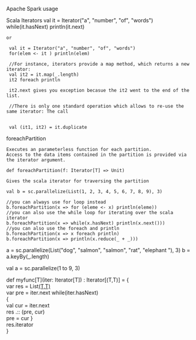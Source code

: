 Apache Spark usage 


Scala Iterators
    val it = Iterator("a", "number", "of", "words")
    while(it.hasNext) println(it.next)
    
    
    or 
    
     val it = Iterator("a", "number", "of", "words")
     for(elem <- it ) println(elem)
     
     //For instance, iterators provide a map method, which returns a new iterator:
     val it2 = it.map(_.length)
     it2 foreach println
     
     it2.next gives you exception becasue the it2 went to the end of the list.
     
     //There is only one standard operation which allows to re-use the same iterator: The call


     val (it1, it2) = it.duplicate
     
    
foreachPartition

	Executes an parameterless function for each partition. 
	Access to the data items contained in the partition is provided via the iterator argument.
	
	def foreachPartition(f: Iterator[T] => Unit)

    Gives the scala iterator for traversing the partition
    
    val b = sc.parallelize(List(1, 2, 3, 4, 5, 6, 7, 8, 9), 3)
    
    //you can always use for loop instead 
    b.foreachPartition(x => for (eleme <- x) println(eleme))
    //you can also use the while loop for iterating over the scala iterator
    b.foreachPartition(x => while(x.hasNext) println(x.next()))
    //you can also use the foreach and println
    b.foreachPartition(x => x foreach println)
	b.foreachPartition(x => println(x.reduce(_ + _)))
	

	
	
	

a = sc.parallelize(List("dog", "salmon", "salmon", "rat", "elephant "), 3)
b = a.keyBy(_.length)


val a = sc.parallelize(1 to 9, 3)

def myfunc[T](iter: Iterator[T]) : Iterator[(T,T)] = {  
	var res = List[(T,T)]()   
	var pre = iter.next
	while(iter.hasNext)  
	{  
	   val cur = iter.next  
	   res .:: (pre, cur)  
	   pre = cur 
	}   
	res.iterator  
}


